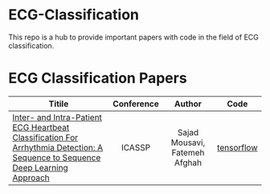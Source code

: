 # ECG-Classification
This repo is a hub to provide important papers with code in the field of ECG classification.

# ECG Classification Papers


| Titile      | Conference     | Author     | Code     |
| ---------- | :-----------:  | :-----------: |:-----------: |
| [Inter- and Intra-Patient ECG Heartbeat Classification For Arrhythmia Detection: A Sequence to Sequence Deep Learning Approach](https://arxiv.org/pdf/1812.07421.pdf) | ICASSP |   Sajad Mousavi, Fatemeh Afghah   | [tensorflow](https://github.com/SajadMo/ECG-Heartbeat-Classification-seq2seq-model) |
